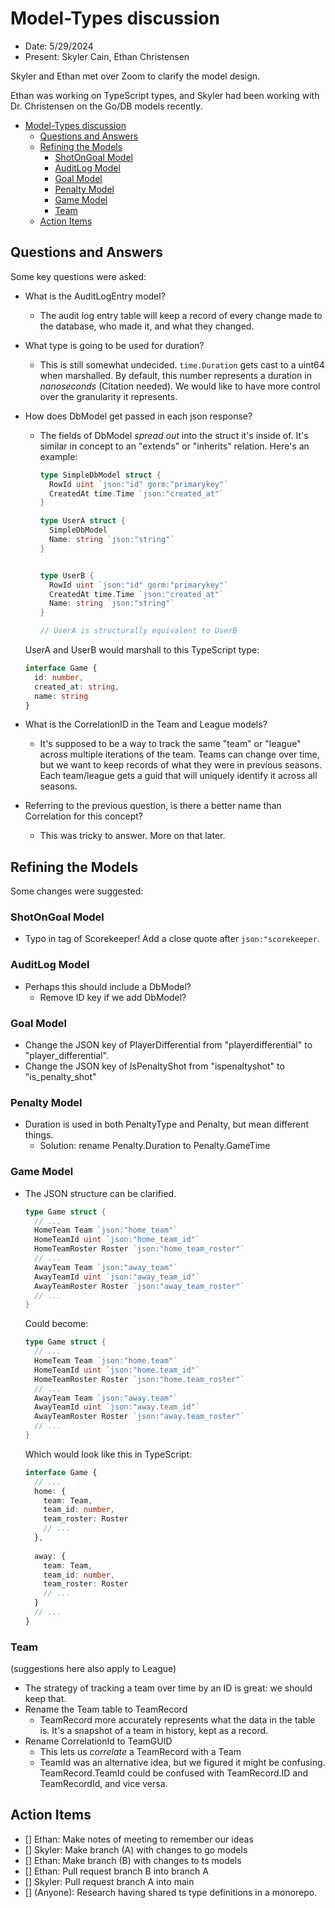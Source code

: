 # Model-Types discussion

- Date: 5/29/2024
- Present: Skyler Cain, Ethan Christensen

Skyler and Ethan met over Zoom to clarify the model design.

Ethan was working on TypeScript types, and Skyler had been working with Dr. Christensen on the Go/DB models recently.

- [Model-Types discussion](#model-types-discussion)
  - [Questions and Answers](#questions-and-answers)
  - [Refining the Models](#refining-the-models)
    - [ShotOnGoal Model](#shotongoal-model)
    - [AuditLog Model](#auditlog-model)
    - [Goal Model](#goal-model)
    - [Penalty Model](#penalty-model)
    - [Game Model](#game-model)
    - [Team](#team)
  - [Action Items](#action-items)

## Questions and Answers

Some key questions were asked:

- What is the AuditLogEntry model?
  - The audit log entry table will keep a record of every change made to the database, who made it, and what they changed.

- What type is going to be used for duration?
  - This is still somewhat undecided. `time.Duration` gets cast to a uint64 when marshalled. By default, this number represents a duration in *nanoseconds* (Citation needed). We would like to have more control over the granularity it represents.

- How does DbModel get passed in each json response?
  - The fields of DbModel *spread out* into the struct it's inside of. It's similar in concept to an "extends" or "inherits" relation. Here's an example:

    ```go
    type SimpleDbModel struct {
      RowId uint `json:"id" gorm:"primarykey"`
      CreatedAt time.Time `json:"created_at"`
    }
    
    type UserA struct {
      SimpleDbModel
      Name: string `json:"string"`
    }
    
    
    type UserB {
      RowId uint `json:"id" gorm:"primarykey"`
      CreatedAt time.Time `json:"created_at"`
      Name: string `json:"string"`
    }
    
    // UserA is structurally equivalent to UserB
    ```

  UserA and UserB would marshall to this TypeScript type:

    ```ts
    interface Game {
      id: number,
      created_at: string,
      name: string
    }
    ```

- What is the CorrelationID in the Team and League models?
  - It's supposed to be a way to track the same "team" or "league" across multiple iterations of the team. Teams can change over time, but we want to keep records of what they were in previous seasons. Each team/league gets a guid that will uniquely identify it across all seasons.

- Referring to the previous question, is there a better name than Correlation for this concept?
  - This was tricky to answer. More on that later.

## Refining the Models

Some changes were suggested:

### ShotOnGoal Model

- Typo in tag of Scorekeeper! Add a close quote after `json:"scorekeeper`.

### AuditLog Model

- Perhaps this should include a DbModel?
  - Remove ID key if we add DbModel?

### Goal Model

- Change the JSON key of PlayerDifferential from "playerdifferential" to "player_differential".
- Change the JSON key of IsPenaltyShot from "ispenaltyshot" to "is_penalty_shot"

### Penalty Model

- Duration is used in both PenaltyType and Penalty, but mean different things.
  - Solution: rename Penalty.Duration to Penalty.GameTime

### Game Model

- The JSON structure can be clarified.
  
  ```go
  type Game struct {
    // ...
    HomeTeam Team `json:"home_team"`
    HomeTeamId uint `json:"home_team_id"`
    HomeTeamRoster Roster `json:"home_team_roster"`
    // ...
    AwayTeam Team `json:"away_team"`
    AwayTeamId uint `json:"away_team_id"`
    AwayTeamRoster Roster `json:"away_team_roster"`
    // ...
  }
  ```
  
  Could become:
  
  ```go
  type Game struct {
    // ...
    HomeTeam Team `json:"home.team"`
    HomeTeamId uint `json:"home.team_id"`
    HomeTeamRoster Roster `json:"home.team_roster"`
    // ...
    AwayTeam Team `json:"away.team"`
    AwayTeamId uint `json:"away.team_id"`
    AwayTeamRoster Roster `json:"away.team_roster"`
    // ...
  }
  ```
  
  Which would look like this in TypeScript:
  
  ```ts
  interface Game {
    // ...
    home: {
      team: Team,
      team_id: number,
      team_roster: Roster
      // ...
    },
    
    away: {
      team: Team,
      team_id: number,
      team_roster: Roster
      // ...
    }
    // ...
  }

### Team

(suggestions here also apply to League)

- The strategy of tracking a team over time by an ID is great: we should keep that.
- Rename the Team table to TeamRecord
  - TeamRecord more accurately represents what the data in the table is. It's a snapshot of a team in history, kept as a record.
- Rename CorrelationId to TeamGUID
  - This lets us *correlate* a TeamRecord with a Team
  - TeamId was an alternative idea, but we figured it might be confusing. TeamRecord.TeamId could be confused with TeamRecord.ID and TeamRecordId, and vice versa.

## Action Items

- [] Ethan: Make notes of meeting to remember our ideas
- [] Skyler: Make branch (A) with changes to go models
- [] Ethan: Make branch (B) with changes to ts models
- [] Ethan: Pull request branch B into branch A
- [] Skyler: Pull request branch A into main
- [] (Anyone): Research having shared ts type definitions in a monorepo.
